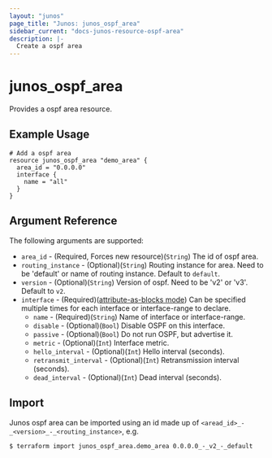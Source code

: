 ```yaml
---
layout: "junos"
page_title: "Junos: junos_ospf_area"
sidebar_current: "docs-junos-resource-ospf-area"
description: |-
  Create a ospf area
---
```


# junos_ospf_area

Provides a ospf area resource.

## Example Usage

```hcl
# Add a ospf area
resource junos_ospf_area "demo_area" {
  area_id = "0.0.0.0"
  interface {
    name = "all"
  }
}
```

## Argument Reference

The following arguments are supported:

* `area_id` - (Required, Forces new resource)(`String`) The id of ospf area.
* `routing_instance` - (Optional)(`String`) Routing instance for area. Need to be 'default' or name of routing instance. Default to `default`.
* `version` - (Optional)(`String`) Version of ospf. Need to be 'v2' or 'v3'. Default to `v2`.
* `interface` - (Required)([attribute-as-blocks mode](https://www.terraform.io/docs/configuration/attr-as-blocks.html)) Can be specified multiple times for each interface or interface-range to declare.
  * `name` - (Required)(`String`) Name of interface or interface-range.
  * `disable` - (Optional)(`Bool`) Disable OSPF on this interface.
  * `passive` - (Optional)(`Bool`) Do not run OSPF, but advertise it.
  * `metric` - (Optional)(`Int`) Interface metric.
  * `hello_interval` - (Optional)(`Int`) Hello interval (seconds).
  * `retransmit_interval` - (Optional)(`Int`) Retransmission interval (seconds).
  * `dead_interval` - (Optional)(`Int`) Dead interval (seconds).

## Import

Junos ospf area can be imported using an id made up of `<aread_id>_-_<version>_-_<routing_instance>`, e.g.

```
$ terraform import junos_ospf_area.demo_area 0.0.0.0_-_v2_-_default
```
